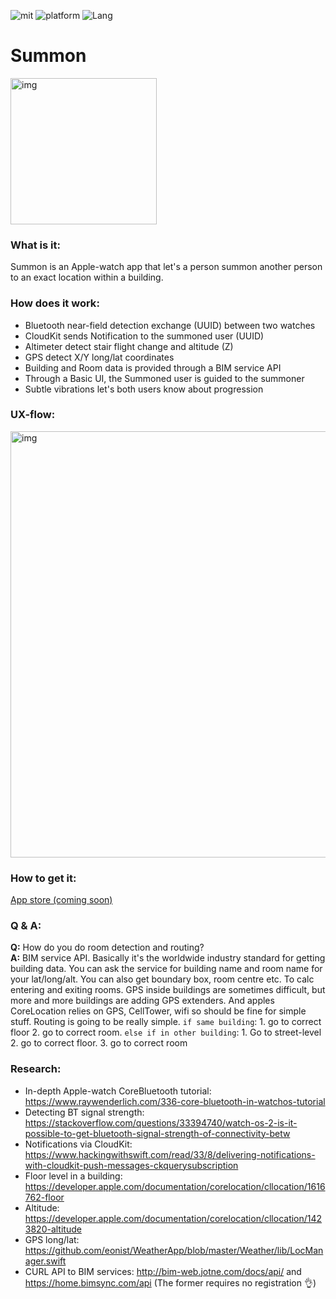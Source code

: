 ![mit](https://img.shields.io/badge/License-MIT-brightgreen.svg) ![platform](https://img.shields.io/badge/Platform-watchOS-blue.svg) ![Lang](https://img.shields.io/badge/Language-Swift-orange.svg) 

# **Summon** 

<img width="234" alt="img" src="https://rawgit.com/stylekit/img/master/summon_logo.svg">

### **What is it**:
Summon is an Apple-watch app that let's a person summon another person to an exact location within a building. 

### **How does it work**: 
- Bluetooth near-field detection exchange (UUID) between two watches
- CloudKit sends Notification to the summoned user (UUID)
- Altimeter detect stair flight change and altitude (Z)
- GPS detect X/Y long/lat coordinates
- Building and Room data is provided through a BIM service API 
- Through a Basic UI, the Summoned user is guided to the summoner
- Subtle vibrations let's both users know about progression


### **UX-flow**:

<img width="682" alt="img" src="https://rawgit.com/stylekit/img/master/summon_deck_dark_4.png">  

### **How to get it**: 
[App store (coming soon)](https://www.google.com/comingsoon) 

### Q & A:

**Q:** How do you do room detection and routing?  
**A:** BIM service API. Basically it's the worldwide industry standard for getting building data. You can ask the service for building name and room name for your lat/long/alt. You can also get boundary box, room centre etc. To calc entering and exiting rooms. GPS inside buildings are sometimes difficult, but more and more buildings are adding GPS extenders. And apples CoreLocation relies on GPS, CellTower, wifi so should be fine for simple stuff. Routing is going to be really simple. `if same building`: 1. go to correct floor 2. go to correct room. `else if in other building`: 1. Go to street-level 2. go to correct floor. 3. go to correct room

### **Research**:
- In-depth Apple-watch CoreBluetooth tutorial: https://www.raywenderlich.com/336-core-bluetooth-in-watchos-tutorial
- Detecting BT signal strength: https://stackoverflow.com/questions/33394740/watch-os-2-is-it-possible-to-get-bluetooth-signal-strength-of-connectivity-betw
- Notifications via CloudKit: https://www.hackingwithswift.com/read/33/8/delivering-notifications-with-cloudkit-push-messages-ckquerysubscription
- Floor level in a building: https://developer.apple.com/documentation/corelocation/cllocation/1616762-floor
- Altitude: https://developer.apple.com/documentation/corelocation/cllocation/1423820-altitude
- GPS long/lat: https://github.com/eonist/WeatherApp/blob/master/Weather/lib/LocManager.swift
- CURL API to BIM services:  http://bim-web.jotne.com/docs/api/  and https://home.bimsync.com/api  (The former requires no registration 👌)
